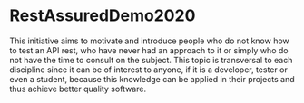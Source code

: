 # RestAssuredDemo2020
This initiative aims to motivate and introduce people who do not know how to test an API rest, who have never had an approach to it or simply who do not have the time to consult on the subject. This topic is transversal to each discipline since it can be of interest to anyone, if it is a developer, tester or even a student, because this knowledge can be applied in their projects and thus achieve better quality software.​
